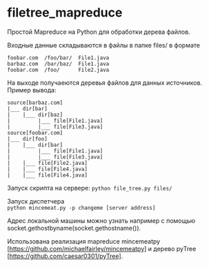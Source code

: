 filetree_mapreduce
==================

Простой Mapreduce на Python для обработки дерева файлов.

Входные данные складываются в файлы в папке files/ в формате
```
foobar.com  /foo/bar/  File1.java
barbaz.com  /bar/baz/  File1.java
foobar.com  /foo/      File2.java
```

На выходе получаеются деревья файлов для данных источников. Пример вывода:
```
source[barbaz.com]
|___ dir[bar]
|    |___ dir[baz]
|         |___ file[File1.java]
|         |___ file[File3.java]
source[foobar.com]
|___ dir[foo]
|    |___ dir[bar]
|         |___ file[File1.java]
|         |___ file[File3.java]
|    |___ file[File2.java]
|    |___ file[File4.java]
|    |___ file[File4.java]
```
Запуск скрипта на сервере: 
```python file_tree.py files/```

Запуск диспетчера  
```python mincemeat.py -p changeme [server address]```

Адрес локальной машины можно узнать например с помощью socket.gethostbyname(socket.gethostname()).

Использована реализация mapreduce mincemeatpy [https://github.com/michaelfairley/mincemeatpy] и дерево pyTree [https://github.com/caesar0301/pyTree].
